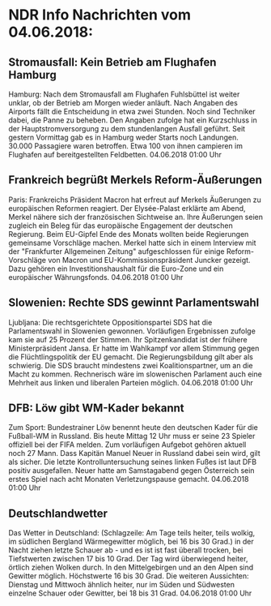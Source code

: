 # NDR Info Nachrichten vom 04.06.2018:


## Stromausfall: Kein Betrieb am Flughafen Hamburg
Hamburg: Nach dem Stromausfall am Flughafen Fuhlsbüttel ist weiter unklar, ob der Betrieb am Morgen wieder anläuft. Nach Angaben des Airports fällt die Entscheidung in etwa zwei Stunden. Noch sind Techniker dabei, die Panne zu beheben. Den Angaben zufolge hat ein  Kurzschluss in der Hauptstromversorgung zu dem stundenlangen Ausfall geführt. Seit gestern Vormittag gab es in Hamburg weder Starts noch Landungen. 30.000 Passagiere waren betroffen. Etwa 100 von ihnen campieren im Flughafen auf bereitgestellten Feldbetten. 04.06.2018 01:00 Uhr 

## Frankreich begrüßt Merkels Reform-Äußerungen
Paris: 	Frankreichs Präsident Macron hat erfreut auf Merkels Äußerungen zu europäischen Reformen reagiert. Der Elysée-Palast erklärte am Abend, Merkel nähere sich der französischen Sichtweise an. Ihre Äußerungen seien zugleich ein Beleg für das europäische Engagement der deutschen Regierung. Beim EU-Gipfel Ende des Monats wollten beide Regierungen gemeinsame Vorschläge machen. Merkel hatte sich in einem Interview mit der "Frankfurter Allgemeinen Zeitung" aufgeschlossen für einige Reform-Vorschläge von Macron und EU-Kommissionspräsident Juncker gezeigt. Dazu gehören ein Investitionshaushalt für die Euro-Zone und ein europäischer Währungsfonds. 04.06.2018 01:00 Uhr 

## Slowenien: Rechte SDS gewinnt Parlamentswahl
Ljubljana: Die rechtsgerichtete Oppositionspartei SDS hat die Parlamentswahl in Slowenien gewonnen. Vorläufigen Ergebnissen zufolge kam sie auf 25 Prozent der Stimmen. Ihr Spitzenkandidat ist der frühere Ministerpräsident Jansa. Er hatte im Wahlkampf vor allem Stimmung gegen die Flüchtlingspolitik der EU gemacht. Die Regierungsbildung gilt aber als schwierig. Die SDS braucht mindestens zwei Koalitionspartner, um an die Macht zu kommen. Rechnerisch wäre im slowenischen Parlament auch eine Mehrheit aus linken und liberalen Parteien möglich. 04.06.2018 01:00 Uhr 

## DFB: Löw gibt WM-Kader bekannt
Zum Sport: Bundestrainer Löw benennt heute den deutschen Kader für die Fußball-WM in Russland. Bis heute Mittag 12 Uhr muss er seine 23 Spieler offiziell bei der FIFA melden. Zum vorläufigen Aufgebot gehören aktuell noch 27 Mann. Dass Kapitän Manuel Neuer in Russland dabei sein wird, gilt als sicher. Die letzte Kontrolluntersuchung seines linken Fußes ist laut DFB positiv ausgefallen. Neuer hatte am Samstagabend gegen Österreich sein erstes Spiel nach acht Monaten Verletzungspause gemacht. 04.06.2018 01:00 Uhr 

## Deutschlandwetter
Das Wetter in Deutschland:
(Schlagzeile: Am Tage teils heiter, teils wolkig, im südlichen Bergland Wärmegewitter möglich, bei 16 bis 30 Grad.) in der Nacht ziehen letzte Schauer ab - und es ist ist fast überall trocken, bei Tiefstwerten zwischen 17 bis 10 Grad. Der Tag wird überwiegend heiter, örtlich ziehen Wolken durch. In den Mittelgebirgen und an den Alpen sind Gewitter möglich. Höchstwerte 16 bis 30 Grad. Die weiteren Aussichten:
Dienstag und Mittwoch ähnlich heiter, nur im Süden und Südwesten einzelne Schauer oder Gewitter, bei 18 bis 31 Grad. 04.06.2018 01:00 Uhr 
